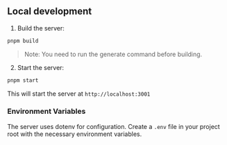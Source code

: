 
## Local development

1. Build the server:
```bash
pnpm build
```

> Note: You need to run the generate command before building.

2. Start the server:
```bash
pnpm start
```

This will start the server at `http://localhost:3001`


### Environment Variables

The server uses dotenv for configuration. Create a `.env` file in your project root with the necessary environment variables.
